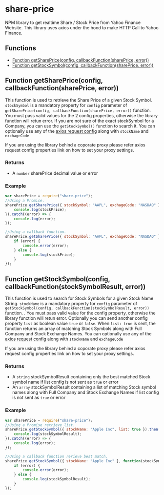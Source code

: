 # share-price
NPM library to get realtime Share / Stock Price from Yahoo Finance Website. This library uses axios under the hood to make HTTP Call to Yahoo Finance. 

## Functions

  - [Function getSharePrice(config, callbackFunction(sharePrice, error))](#function-getsharepriceconfig-callbackfunctionshareprice-error)
  - [Function getStockSymbol(config, callbackFunction(sharePrice, error))](#function-getstocksymbolconfig-callbackfunctionstocksymbolresult-error)

## Function getSharePrice(config, callbackFunction(sharePrice, error))

This function is used to retrieve the Share Price of a given Stock Symbol. `stockSymbol` is a mandatory property for `config` parameter of `getSharePrice(config, callbackFunction(sharePrice, error))` function. You must pass valid values for the 2 config properties, otherwise the library function will retun error. If you are not sure of the exact stockSymbol for a Company, you can use the ```getStockSymbol()``` function to search it.
You can optionally use any of the [axios request config](https://www.npmjs.com/package/axios#request-config) along with `stockName` and `exchageCode`

If you are using the library behind a coporate proxy please refer axios request config properties link on how to set your proxy settings.

### Returns

 - A ```number``` sharePrice decimal value or error

### Example
```js
var sharePrice = require("share-price");
//Using a Promise.
sharePrice.getSharePrice({ stockSymbol: "AAPL", exchageCode: "NASDAQ" }).then(function(stockPrice) {
    console.log(stockPrice);
}).catch((error) => {
    console.log(error);
});

//Using a callback function.
sharePrice.getSharePrice({ stockSymbol: "AAPL", exchageCode: "NASDAQ" }, function(stockPrice, error) {
    if (error) {
        console.error(error);
    } else {
        console.log(stockPrice);
    }
});
```

## Function getStockSymbol(config, callbackFunction(stockSymbolResult, error))

This function is used to search for Stock Symbols for a given Stock Name String. `stockName` is a mandatory property for `config` parameter of `getStockSymbol(config, callbackFunction(stockSymbolResult, error))` function. . You must pass valid value for the config property, otherwise the library function will retun error. Optionally you can send another config property ```list``` as boolean value ```true``` or ```false```. When ```list: true``` is sent, the function returns an array of matching Stock Symbols along with Full Company and Stock Exchange Names.
You can optionally use any of the [axios request config](https://www.npmjs.com/package/axios#request-config) along with `stockName` and `exchageCode`

If you are using the library behind a coporate proxy please refer axios request config properties link on how to set your proxy settings.

### Returns

 - A ```string``` stockSymbolResult containing only the best matched Stock symbol name if list config is not sent as ```true``` or error 
 - An ```array``` stockSymbolResult containing a list of matching Stock symbol names along with Full Company and Stock Exchange Names if list config is not sent as ```true``` or error 

### Example
```js
var sharePrice = require("share-price");
//Using a Promise retrieve list.
sharePrice.getStockSymbol({ stockName: "Apple Inc", list: true }).then(function(stockSymbolResult) {
    console.log(stockSymbolResult);
}).catch((error) => {
    console.log(error);
});

//Using a callback function rerieve best match.
sharePrice.getStockSymbol({ stockName: "Apple Inc" }, function(stockSymbolResult, error) {
    if (error) {
        console.error(error);
    } else {
        console.log(stockSymbolResult);
    }
});
```


